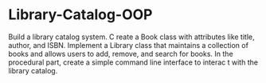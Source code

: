 # Library-Catalog-OOP
Build a library catalog system. C reate a Book class with attributes like title, author, and ISBN. Implement a Library class that maintains a collection of books and allows users to add, remove, and search for books. In the procedural part, create a simple command line interface to interac t with the library catalog.
